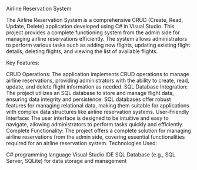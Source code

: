 Airline Reservation System

The Airline Reservation System is a comprehensive CRUD (Create, Read, Update, Delete) application developed using C# in Visual Studio. This project provides a complete functioning system from the admin side for managing airline reservations efficiently. The system allows administrators to perform various tasks such as adding new flights, updating existing flight details, deleting flights, and viewing the list of available flights.

Key Features:

CRUD Operations: The application implements CRUD operations to manage airline reservations, providing administrators with the ability to create, read, update, and delete flight information as needed.
SQL Database Integration: The project utilizes an SQL database to store and manage flight data, ensuring data integrity and persistence. SQL databases offer robust features for managing relational data, making them suitable for applications with complex data structures like airline reservation systems.
User-Friendly Interface: The user interface is designed to be intuitive and easy to navigate, allowing administrators to perform tasks quickly and efficiently.
Complete Functionality: The project offers a complete solution for managing airline reservations from the admin side, covering essential functionalities required for an airline reservation system.
Technologies Used:

C# programming language
Visual Studio IDE
SQL Database (e.g., SQL Server, SQLite) for data storage and management
